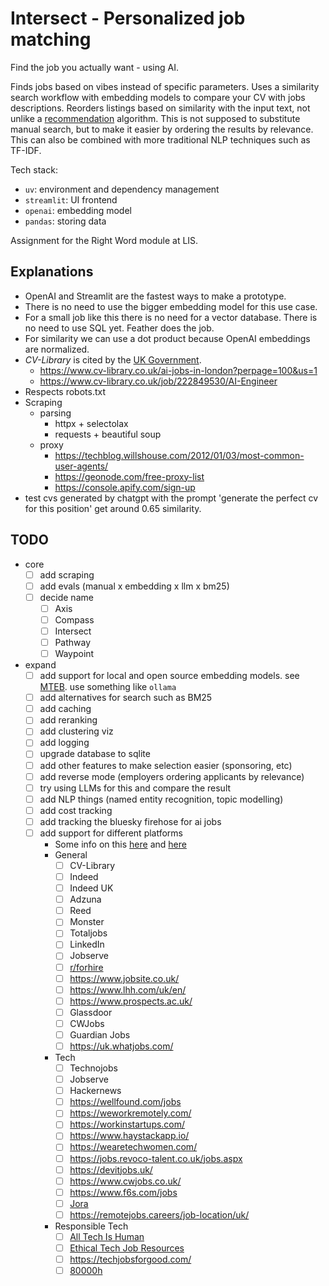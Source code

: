 # Intersect - Personalized job matching

Find the job you actually want - using AI.

Finds jobs based on vibes instead of specific parameters. Uses a similarity search workflow with embedding models to compare your CV with jobs descriptions. Reorders listings based on similarity with the input text, not unlike a [recommendation](https://cookbook.openai.com/examples/recommendation_using_embeddings) algorithm. This is not supposed to substitute manual search, but to make it easier by ordering the results by relevance. This can also be combined with more traditional NLP techniques such as TF-IDF.

Tech stack:

- `uv`: environment and dependency management
- `streamlit`: UI frontend
- `openai`: embedding model
- `pandas`: storing data

Assignment for the Right Word module at LIS.

## Explanations

- OpenAI and Streamlit are the fastest ways to make a prototype.
- There is no need to use the bigger embedding model for this use case.
- For a small job like this there is no need for a vector database. There is no need to use SQL yet. Feather does the job.
- For similarity we can use a dot product because OpenAI embeddings are normalized.
- _CV-Library_ is cited by the [UK Government](https://nationalcareers.service.gov.uk/careers-advice/advertised-job-vacancies).
    - https://www.cv-library.co.uk/ai-jobs-in-london?perpage=100&us=1
    - https://www.cv-library.co.uk/job/222849530/AI-Engineer
- Respects robots.txt
- Scraping
    - parsing
        - httpx + selectolax
        - requests + beautiful soup
    - proxy
        - https://techblog.willshouse.com/2012/01/03/most-common-user-agents/
        - https://geonode.com/free-proxy-list
        - https://console.apify.com/sign-up
- test cvs generated by chatgpt with the prompt 'generate the perfect cv for this position' get around 0.65 similarity.

## TODO

- core
    - [ ] add scraping
    - [ ] add evals (manual x embedding x llm x bm25)
    - [ ] decide name
        - [ ] Axis
        - [ ] Compass
        - [ ] Intersect
        - [ ] Pathway
        - [ ] Waypoint
- expand
    - [ ] add support for local and open source embedding models. see [MTEB](https://huggingface.co/spaces/mteb/leaderboard). use something like `ollama`
    - [ ] add alternatives for search such as BM25
    - [ ] add caching
    - [ ] add reranking
    - [ ] add clustering viz
    - [ ] add logging
    - [ ] upgrade database to sqlite
    - [ ] add other features to make selection easier (sponsoring, etc)
    - [ ] add reverse mode (employers ordering applicants by relevance)
    - [ ] try using LLMs for this and compare the result
    - [ ] add NLP things (named entity recognition, topic modelling)
    - [ ] add cost tracking
    - [ ] add tracking the bluesky firehose for ai jobs
    - [ ] add support for different platforms
        - Some info on this [here](https://www.techradar.com/best/uk-job-sites) and [here](https://seemehired.com/blog/the-top-uk-job-boards-and-hiring-platforms-to-find-talent-in-2024/)
        - General
            - [ ] CV-Library 
            - [ ] Indeed
            - [ ] Indeed UK
            - [ ] Adzuna
            - [ ] Reed
            - [ ] Monster
            - [ ] Totaljobs
            - [ ] LinkedIn
            - [ ] Jobserve
            - [ ] [r/forhire](https://www.reddit.com/r/forhire/)
            - [ ] https://www.jobsite.co.uk/
            - [ ] https://www.lhh.com/uk/en/
            - [ ] https://www.prospects.ac.uk/
            - [ ] Glassdoor
            - [ ] CWJobs
            - [ ] Guardian Jobs
            - [ ] https://uk.whatjobs.com/
        - Tech
            - [ ] Technojobs
            - [ ] Jobserve
            - [ ] Hackernews
            - [ ] https://wellfound.com/jobs
            - [ ] https://weworkremotely.com/
            - [ ] https://workinstartups.com/
            - [ ] https://www.haystackapp.io/
            - [ ] https://wearetechwomen.com/
            - [ ] https://jobs.revoco-talent.co.uk/jobs.aspx
            - [ ] https://devitjobs.uk/
            - [ ] https://www.cwjobs.co.uk/
            - [ ] https://www.f6s.com/jobs
            - [ ] [Jora](https://uk.jora.com/)
            - [ ] https://remotejobs.careers/job-location/uk/
        - Responsible Tech
            - [ ] [All Tech Is Human](https://alltechishuman.org/responsible-tech-job-board)
            - [ ] [Ethical Tech Job Resources](https://docs.google.com/spreadsheets/d/1dFVoF6f9VU5pjaGhyyvQaBN0n6ae-iLCtlvsO1N2jhA/edit?gid=0#gid=0) 
            - [ ] https://techjobsforgood.com/
            - [ ] [80000h](https://jobs.80000hours.org/)
